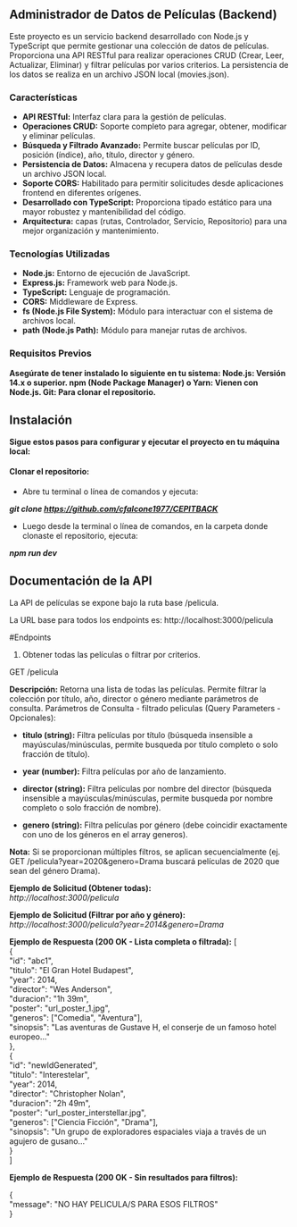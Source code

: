 ## Administrador de Datos de Películas (Backend)
Este proyecto es un servicio backend desarrollado con Node.js y TypeScript que permite 
gestionar una colección de datos de películas. Proporciona una API RESTful para realizar 
operaciones CRUD (Crear, Leer, Actualizar, Eliminar) y filtrar películas por varios criterios.
La persistencia de los datos se realiza en un archivo JSON local (movies.json).


### Características

* **API RESTful:** Interfaz clara para la gestión de películas.
* **Operaciones CRUD:** Soporte completo para agregar, obtener, modificar y eliminar películas.
* **Búsqueda y Filtrado Avanzado:** Permite buscar películas por ID, posición (índice), año, título, director y género.
* **Persistencia de Datos:** Almacena y recupera datos de películas desde un archivo JSON local.
* **Soporte CORS:** Habilitado para permitir solicitudes desde aplicaciones frontend en diferentes orígenes.
* **Desarrollado con TypeScript:** Proporciona tipado estático para una mayor robustez y mantenibilidad del código. 
* **Arquitectura:** capas (rutas, Controlador, Servicio, Repositorio) para una mejor organización y mantenimiento.


### Tecnologías Utilizadas

* **Node.js:** Entorno de ejecución de JavaScript.
* **Express.js:** Framework web para Node.js.
* **TypeScript:** Lenguaje de programación.
* **CORS:** Middleware de Express.
* **fs (Node.js File System):** Módulo para interactuar con el sistema de archivos local.
* **path (Node.js Path):** Módulo para manejar rutas de archivos.


### Requisitos Previos
**Asegúrate de tener instalado lo siguiente en tu sistema:
Node.js: Versión 14.x o superior.
npm (Node Package Manager) o Yarn: Vienen con Node.js.
Git: Para clonar el repositorio.**


## Instalación
**Sigue estos pasos para configurar y ejecutar el proyecto en tu máquina local:**

#### Clonar el repositorio:
* Abre tu terminal o línea de comandos y ejecuta:

**_git clone https://github.com/cfalcone1977/CEPITBACK_**

* Luego desde la terminal o línea de comandos, en la carpeta donde clonaste el repositorio, ejecuta:

**_npm run dev_**






## Documentación de la API
La API de películas se expone bajo la ruta base /pelicula.

La URL base para todos los endpoints es:
http://localhost:3000/pelicula

#Endpoints
1. Obtener todas las películas o filtrar por criterios.
   
GET /pelicula

**Descripción:** Retorna una lista de todas las películas. Permite filtrar la colección por 
título, año, director o género mediante parámetros de consulta.
Parámetros de Consulta - filtrado peliculas (Query Parameters - Opcionales):

* **titulo (string):** Filtra películas por título (búsqueda insensible a mayúsculas/minúsculas, permite busqueda por título completo o solo fracción de título).

* **year (number):** Filtra películas por año de lanzamiento.

* **director (string):** Filtra películas por nombre del director (búsqueda insensible a mayúsculas/minúsculas, permite busqueda por nombre completo o solo fracción de nombre).

* **genero (string):** Filtra películas por género (debe coincidir exactamente con uno de los géneros en el array generos).

**Nota:** Si se proporcionan múltiples filtros, se aplican secuencialmente (ej. GET /pelicula?year=2020&genero=Drama buscará películas de 2020 que sean del género Drama).

 **Ejemplo de Solicitud (Obtener todas):**  
_http://localhost:3000/pelicula_

**Ejemplo de Solicitud (Filtrar por año y género):**  
_http://localhost:3000/pelicula?year=2014&genero=Drama_



**Ejemplo de Respuesta (200 OK - Lista completa o filtrada):**
[  
  {  
    "id": "abc1",  
    "titulo": "El Gran Hotel Budapest",   
    "year": 2014,  
    "director": "Wes Anderson",  
    "duracion": "1h 39m",  
    "poster": "url_poster_1.jpg",  
    "generos": ["Comedia", "Aventura"],  
    "sinopsis": "Las aventuras de Gustave H, el conserje de un famoso hotel europeo..."  
  },  
  {  
    "id": "newIdGenerated",  
    "titulo": "Interestelar",  
    "year": 2014,  
    "director": "Christopher Nolan",  
    "duracion": "2h 49m",  
    "poster": "url_poster_interstellar.jpg",  
    "generos": ["Ciencia Ficción", "Drama"],  
    "sinopsis": "Un grupo de exploradores espaciales viaja a través de un agujero de gusano..."  
  }  
]    


**Ejemplo de Respuesta (200 OK - Sin resultados para filtros):**  

{  
  "message": "NO HAY PELICULA/S PARA ESOS FILTROS"  
}  


  





  

